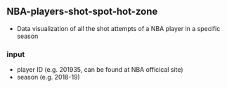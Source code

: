## NBA-players-shot-spot-hot-zone
* Data visualization of all the shot attempts of a NBA player in a specific season
### input
* player ID (e.g. 201935, can be found at NBA officical site) 
* season (e.g. 2018-19)
